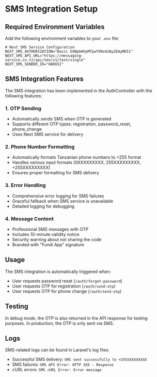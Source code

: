 # SMS Integration Setup

## Required Environment Variables

Add the following environment variables to your `.env` file:

```env
# Next SMS Service Configuration
NEXT_SMS_AUTHORIZATION="Basic bXNpbHUyMTpwYXNzdzByZEAyMDI1"
NEXT_SMS_API_URL="https://messaging-service.co.tz/api/sms/v1/text/single"
NEXT_SMS_SENDER_ID="HARUSI"
```

## SMS Integration Features

The SMS integration has been implemented in the AuthController with the following features:

### 1. OTP Sending
- Automatically sends SMS when OTP is generated
- Supports different OTP types: registration, password_reset, phone_change
- Uses Next SMS service for delivery

### 2. Phone Number Formatting
- Automatically formats Tanzanian phone numbers to +255 format
- Handles various input formats (0XXXXXXXXX, 255XXXXXXXXX, +255XXXXXXXXX)
- Ensures proper formatting for SMS delivery

### 3. Error Handling
- Comprehensive error logging for SMS failures
- Graceful fallback when SMS service is unavailable
- Detailed logging for debugging

### 4. Message Content
- Professional SMS messages with OTP
- Includes 10-minute validity notice
- Security warning about not sharing the code
- Branded with "Fundi App" signature

## Usage

The SMS integration is automatically triggered when:
- User requests password reset (`/auth/forgot-password`)
- User requests OTP for registration (`/auth/send-otp`)
- User requests OTP for phone change (`/auth/send-otp`)

## Testing

In debug mode, the OTP is also returned in the API response for testing purposes. In production, the OTP is only sent via SMS.

## Logs

SMS-related logs can be found in Laravel's log files:
- Successful SMS delivery: `SMS sent successfully to +255XXXXXXXXX`
- SMS failures: `SMS API Error: HTTP XXX - Response`
- cURL errors: `SMS cURL Error: Error message`
